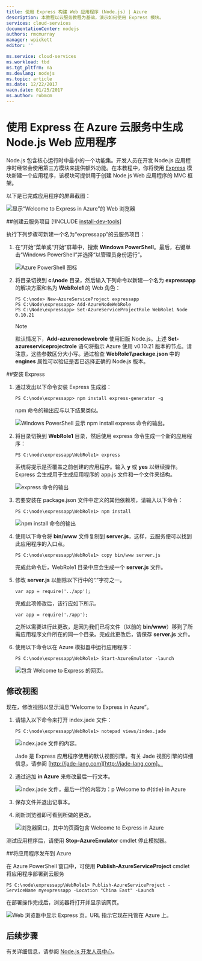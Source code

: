 ```yaml
---
title: 使用 Express 构建 Web 应用程序 (Node.js) | Azure
description: 本教程以云服务教程为基础，演示如何使用 Express 模块。
services: cloud-services
documentationCenter: nodejs
authors: rmcmurray
manager: wpickett
editor: ''

ms.service: cloud-services
ms.workload: tbd
ms.tgt_pltfrm: na
ms.devlang: nodejs
ms.topic: article
ms.date: 12/22/2017
wacn.date: 01/25/2017
ms.author: robmcm
---
```


# 使用 Express 在 Azure 云服务中生成 Node.js Web 应用程序

Node.js 包含核心运行时中最小的一个功能集。开发人员在开发 Node.js 应用程序时经常会使用第三方模块来提供额外功能。在本教程中，你将使用 [Express][Express] 模块新建一个应用程序，该模块可提供用于创建 Node.js Web 应用程序的 MVC 框架。

以下是已完成应用程序的屏幕截图：

![显示“Welcome to Express in Azure”的 Web 浏览器](./media/cloud-services-nodejs-develop-deploy-express-app/node36.png)

##创建云服务项目
[!INCLUDE [install-dev-tools](../../includes/install-dev-tools.md)]

执行下列步骤可新建一个名为“expressapp”的云服务项目：

1. 在“开始”菜单或“开始”屏幕中，搜索 **Windows PowerShell**。最后，右键单击“Windows PowerShell”并选择“以管理员身份运行”。

    ![Azure PowerShell 图标](./media/cloud-services-nodejs-develop-deploy-express-app/azure-powershell-start.png)

2. 将目录切换到 **c:\\node** 目录，然后输入下列命令以新建一个名为 **expressapp** 的解决方案和名为 **WebRole1** 的 Web 角色：

    ```
    PS C:\node> New-AzureServiceProject expressapp
    PS C:\Node\expressapp> Add-AzureNodeWebRole
    PS C:\Node\expressapp> Set-AzureServiceProjectRole WebRole1 Node 0.10.21
    ```

    > [!NOTE]
    > 默认情况下，**Add-azurenodewebrole** 使用旧版 Node.js。上述 **Set-azureserviceprojectrole** 语句将指示 Azure 使用 v0.10.21 版本的节点。请注意，这些参数区分大小写。通过检查 **WebRole1\\package.json** 中的 **engines** 属性可以验证是否已选择正确的 Node.js 版本。

##安装 Express

1. 通过发出以下命令安装 Express 生成器：

    ```
    PS C:\node\expressapp> npm install express-generator -g
    ```

    npm 命令的输出应与以下结果类似。

    ![Windows PowerShell 显示 npm install express 命令的输出。](./media/cloud-services-nodejs-develop-deploy-express-app/express-g.png)

2. 将目录切换到 **WebRole1** 目录，然后使用 express 命令生成一个新的应用程序：

    ```
    PS C:\node\expressapp\WebRole1> express
    ```

    系统将提示是否覆盖之前创建的应用程序。输入 **y** 或 **yes** 以继续操作。Express 会生成用于生成应用程序的 app.js 文件和一个文件夹结构。

    ![express 命令的输出](./media/cloud-services-nodejs-develop-deploy-express-app/node23.png)

5.  若要安装在 package.json 文件中定义的其他依赖项，请输入以下命令：

    ```
    PS C:\node\expressapp\WebRole1> npm install
    ```

    ![npm install 命令的输出](./media/cloud-services-nodejs-develop-deploy-express-app/node26.png)

6.  使用以下命令将 **bin/www** 文件复制到 **server.js**，这样，云服务便可以找到此应用程序的入口点。

    ```
    PS C:\node\expressapp\WebRole1> copy bin/www server.js
    ```

    完成此命令后，WebRole1 目录中应会生成一个 **server.js** 文件。

7.  修改 **server.js** 以删除以下行中的“.”字符之一。

    ```
    var app = require('../app');
    ```

    完成此项修改后，该行应如下所示。

    ```
    var app = require('./app');
    ```

    之所以需要进行此更改，是因为我们已将文件（以前的 **bin/www**）移到了所需应用程序文件所在的同一个目录。完成此更改后，请保存 **server.js** 文件。

8.  使用以下命令以在 Azure 模拟器中运行应用程序：

    ```
    PS C:\node\expressapp\WebRole1> Start-AzureEmulator -launch
    ```

    ![包含 Welcome to Express 的网页。](./media/cloud-services-nodejs-develop-deploy-express-app/node28.png)

## 修改视图

现在，修改视图以显示消息“Welcome to Express in Azure”。

1.  请输入以下命令来打开 index.jade 文件：

    ```
    PS C:\node\expressapp\WebRole1> notepad views/index.jade
    ```

    ![index.jade 文件的内容。](./media/cloud-services-nodejs-develop-deploy-express-app/getting-started-19.png)

    Jade 是 Express 应用程序使用的默认视图引擎。有关 Jade 视图引擎的详细信息，请参阅 [http://jade-lang.com][http://jade-lang.com]。

2.  通过追加 **in Azure** 来修改最后一行文本。

    ![index.jade 文件，最后一行的内容为：p Welcome to #{title} in Azure](./media/cloud-services-nodejs-develop-deploy-express-app/node31.png)

3.  保存文件并退出记事本。

4.  刷新浏览器即可看到所做的更改。

    ![浏览器窗口，其中的页面包含 Welcome to Express in Azure](./media/cloud-services-nodejs-develop-deploy-express-app/node32.png)

测试应用程序后，请使用 **Stop-AzureEmulator** cmdlet 停止模拟器。

##将应用程序发布到 Azure

在 Azure PowerShell 窗口中，可使用 **Publish-AzureServiceProject** cmdlet 将应用程序部署到云服务

```
PS C:\node\expressapp\WebRole1> Publish-AzureServiceProject -ServiceName myexpressapp -Location "China East" -Launch
```

在部署操作完成后，浏览器将打开并显示该网页。

![Web 浏览器中显示 Express 页。URL 指示它现在托管在 Azure 上。](./media/cloud-services-nodejs-develop-deploy-express-app/node36.png)

## 后续步骤

有关详细信息，请参阅 [Node.js 开发人员中心](/develop/nodejs/)。

  [Node.js Web Application]: ./cloud-services-nodejs-develop-deploy-app.md
  [Express]: http://expressjs.com/
  [http://jade-lang.com]: http://jade-lang.com

<!---HONumber=Mooncake_0120_2017-->
<!--Update_Description:update wording-->